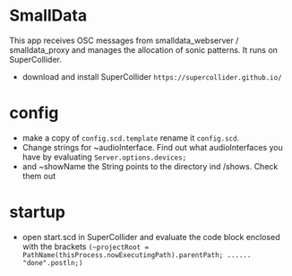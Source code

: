 # SmallData
This app receives OSC messages from smalldata_webserver / smalldata_proxy and manages the allocation of sonic patterns. It runs on SuperCollider.

- download and install SuperCollider `https://supercollider.github.io/`

# config
- make a copy of `config.scd.template` rename it `config.scd`.
-  Change strings for ~audioInterface. Find out what audioInterfaces you have by evaluating `Server.options.devices;`
-  and ~showName the String points to the directory ind /shows. Check them out

# startup
- open start.scd in SuperCollider and evaluate the code block enclosed with the brackets `(~projectRoot = PathName(thisProcess.nowExecutingPath).parentPath; ......	"done".postln;)`